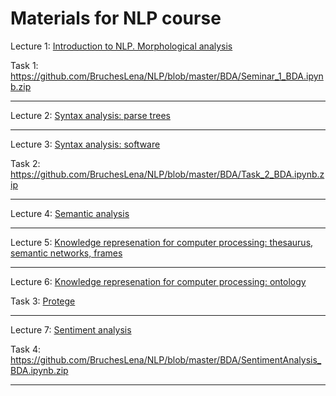 # Materials for NLP course

Lecture 1: [Introduction to NLP. Morphological analysis](https://github.com/BruchesLena/NLP/blob/master/Lecture_1.pdf)

Task 1: https://github.com/BruchesLena/NLP/blob/master/BDA/Seminar_1_BDA.ipynb.zip

---

Lecture 2: [Syntax analysis: parse trees](https://github.com/BruchesLena/NLP/blob/master/Lecture_2.pdf)

---

Lecture 3: [Syntax analysis: software](https://github.com/BruchesLena/NLP/blob/master/Lecture_3.pdf)

Task 2: https://github.com/BruchesLena/NLP/blob/master/BDA/Task_2_BDA.ipynb.zip

---

Lecture 4: [Semantic analysis](https://github.com/BruchesLena/NLP/blob/master/Lecture_4.pdf)

---

Lecture 5: [Knowledge represenation for computer processing: thesaurus, semantic networks, frames](https://github.com/BruchesLena/NLP/blob/master/Lecture_5.pdf)

---

Lecture 6: [Knowledge represenation for computer processing: ontology](https://github.com/BruchesLena/NLP/blob/master/Lecture_6.pdf)

Task 3: [Protege](https://github.com/BruchesLena/NLP/blob/master/BDA/Tutorial%20for%20Protoge_EN.pdf)

---

Lecture 7: [Sentiment analysis](https://github.com/BruchesLena/NLP/blob/master/BDA/NLP_Lecture%207_Sentiment.pdf)

Task 4: https://github.com/BruchesLena/NLP/blob/master/BDA/SentimentAnalysis_BDA.ipynb.zip

---
